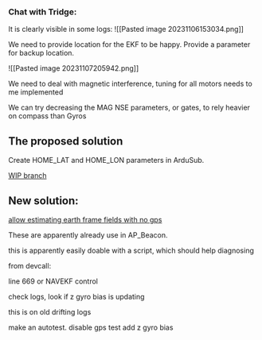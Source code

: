 
### Chat with Tridge:

It is clearly visible in some logs:
![[Pasted image 20231106153034.png]]

We need to provide location for the EKF to be happy. Provide a parameter for backup location.

![[Pasted image 20231107205942.png]]

We need to deal with magnetic interference, tuning for all motors needs to me implemented

We can try decreasing the MAG NSE parameters, or gates, to rely heavier on compass than Gyros
## The proposed solution

Create HOME_LAT and HOME_LON parameters in ArduSub.

[WIP branch](https://github.com/ArduPilot/ardupilot/compare/master...Williangalvani:ardupilot:default_origin?expand=1)


## New solution:
[allow estimating earth frame fields with no gps](https://github.com/ArduPilot/ardupilot/compare/master...Williangalvani:ardupilot:allow_mag_estimation?expand=1)


These are apparently already use in AP_Beacon.

this is apparently easily doable with a script, which should help diagnosing



from devcall:

line 669 or NAVEKF control

check logs, look if z gyro bias is updating

this is on old drifting logs


make an autotest. disable gps test
add z gyro bias 


